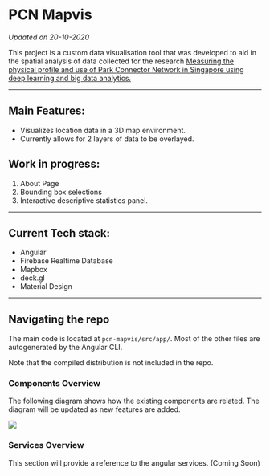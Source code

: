# PCN Mapvis
*Updated on 20-10-2020*

This project is a custom data visualisation tool that was developed to aid in the spatial analysis of data collected for the research [Measuring the physical profile and use of Park Connector Network in Singapore using deep learning and big data analytics.](https://www.researchgate.net/publication/329909265_Measuring_the_physical_profile_and_use_of_Park_Connector_Network_in_Singapore_using_deep_learning_and_big_data_analytics)

___

## Main Features:

- Visualizes location data in a 3D map environment.
- Currently allows for 2 layers of data to be overlayed.

## Work in progress:
1. About Page
1. Bounding box selections
1. Interactive descriptive statistics panel.

___

## Current Tech stack:
- Angular
- Firebase Realtime Database 
- Mapbox
- deck.gl
- Material Design
___

## Navigating the repo

The main code is located at `pcn-mapvis/src/app/`. Most of the other files are autogenerated by the Angular CLI. 

Note that the compiled distribution is not included in the repo.

### Components Overview

The following diagram shows how the existing components are related. The diagram will be updated as new features are added.

<img src="https://docs.google.com/drawings/d/e/2PACX-1vQjwSLfwUdBAutafIp83B1M-R1T0Zp-y_4_LUZ26UevZaeYQAX2JlWLRUI2IwZ-GY5QI0-gVstUzXD-/pub?w=480&amph=360">

### Services Overview

This section will provide a reference to the angular services. (Coming Soon) 
